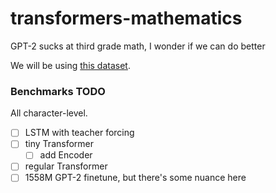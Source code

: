# transformers-mathematics

GPT-2 sucks at third grade math, I wonder if we can do better

We will be using [this dataset](https://github.com/deepmind/mathematics_dataset).

### Benchmarks TODO
All character-level.
* [ ] LSTM with teacher forcing
* [ ] tiny Transformer 
    * [ ] add Encoder 
* [ ] regular Transformer 
* [ ] 1558M GPT-2 finetune, but there's some nuance here